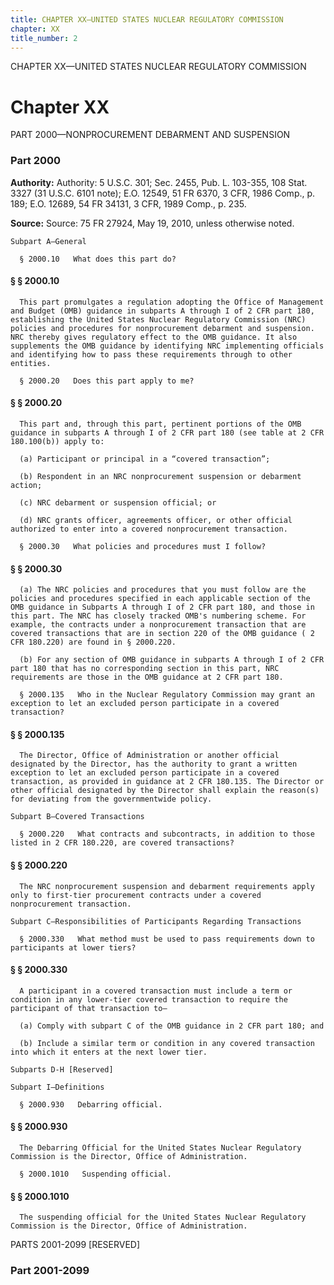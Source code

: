```yaml
---
title: CHAPTER XX—UNITED STATES NUCLEAR REGULATORY COMMISSION
chapter: XX
title_number: 2
---
```


CHAPTER XX—UNITED STATES NUCLEAR REGULATORY COMMISSION

# Chapter XX

  PART 2000—NONPROCUREMENT DEBARMENT AND SUSPENSION

### Part 2000

**Authority:** Authority: 5 U.S.C. 301; Sec. 2455, Pub. L. 103-355, 108 Stat. 3327 (31 U.S.C. 6101 note); E.O. 12549, 51 FR 6370, 3 CFR, 1986 Comp., p. 189; E.O. 12689, 54 FR 34131, 3 CFR, 1989 Comp., p. 235.

**Source:** Source: 75 FR 27924, May 19, 2010, unless otherwise noted.

    Subpart A—General

      § 2000.10   What does this part do?

#### § § 2000.10

      This part promulgates a regulation adopting the Office of Management and Budget (OMB) guidance in subparts A through I of 2 CFR part 180, establishing the United States Nuclear Regulatory Commission (NRC) policies and procedures for nonprocurement debarment and suspension. NRC thereby gives regulatory effect to the OMB guidance. It also supplements the OMB guidance by identifying NRC implementing officials and identifying how to pass these requirements through to other entities.

      § 2000.20   Does this part apply to me?

#### § § 2000.20

      This part and, through this part, pertinent portions of the OMB guidance in subparts A through I of 2 CFR part 180 (see table at 2 CFR 180.100(b)) apply to:

      (a) Participant or principal in a “covered transaction”;

      (b) Respondent in an NRC nonprocurement suspension or debarment action;

      (c) NRC debarment or suspension official; or

      (d) NRC grants officer, agreements officer, or other official authorized to enter into a covered nonprocurement transaction.

      § 2000.30   What policies and procedures must I follow?

#### § § 2000.30

      (a) The NRC policies and procedures that you must follow are the policies and procedures specified in each applicable section of the OMB guidance in Subparts A through I of 2 CFR part 180, and those in this part. The NRC has closely tracked OMB's numbering scheme. For example, the contracts under a nonprocurement transaction that are covered transactions that are in section 220 of the OMB guidance ( 2 CFR 180.220) are found in § 2000.220.

      (b) For any section of OMB guidance in subparts A through I of 2 CFR part 180 that has no corresponding section in this part, NRC requirements are those in the OMB guidance at 2 CFR part 180.

      § 2000.135   Who in the Nuclear Regulatory Commission may grant an exception to let an excluded person participate in a covered transaction?

#### § § 2000.135

      The Director, Office of Administration or another official designated by the Director, has the authority to grant a written exception to let an excluded person participate in a covered transaction, as provided in guidance at 2 CFR 180.135. The Director or other official designated by the Director shall explain the reason(s) for deviating from the governmentwide policy.

    Subpart B—Covered Transactions

      § 2000.220   What contracts and subcontracts, in addition to those listed in 2 CFR 180.220, are covered transactions?

#### § § 2000.220

      The NRC nonprocurement suspension and debarment requirements apply only to first-tier procurement contracts under a covered nonprocurement transaction.

    Subpart C—Responsibilities of Participants Regarding Transactions

      § 2000.330   What method must be used to pass requirements down to participants at lower tiers?

#### § § 2000.330

      A participant in a covered transaction must include a term or condition in any lower-tier covered transaction to require the participant of that transaction to—

      (a) Comply with subpart C of the OMB guidance in 2 CFR part 180; and

      (b) Include a similar term or condition in any covered transaction into which it enters at the next lower tier.

    Subparts D-H [Reserved]

    Subpart I—Definitions

      § 2000.930   Debarring official.

#### § § 2000.930

      The Debarring Official for the United States Nuclear Regulatory Commission is the Director, Office of Administration.

      § 2000.1010   Suspending official.

#### § § 2000.1010

      The suspending official for the United States Nuclear Regulatory Commission is the Director, Office of Administration.

  PARTS 2001-2099 [RESERVED]

### Part 2001-2099

